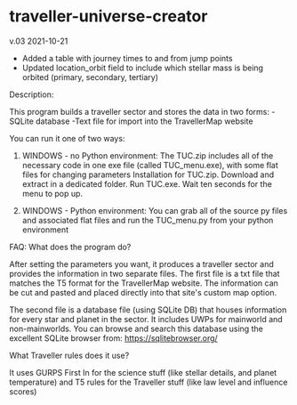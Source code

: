 # traveller-universe-creator
v.03
2021-10-21 
- Added a table with journey times to and from jump points
- Updated location_orbit field to include which stellar mass is being orbited (primary, secondary, tertiary)

Description:

This program builds a traveller sector and stores the data in two forms:
-SQLite database
-Text file for import into the TravellerMap website

You can run it one of two ways:
1)  WINDOWS - no Python environment:  The TUC.zip includes all of the necessary code in one exe file (called TUC_menu.exe), with some flat files for changing parameters
Installation for TUC.zip.  Download and extract in a dedicated folder.  Run TUC.exe.  Wait ten seconds for the menu to pop up.

2)  WINDOWS - Python environment:  You can grab all of the source py files and associated flat files and run the TUC_menu.py from your python environment

FAQ:
What does the program do?

After setting the parameters you want, it produces a traveller sector and provides the information in two separate files. 
The first file is a txt file that matches the T5 format for the TravellerMap website.  The information can be cut and pasted and placed directly into that site's custom map option.

The second file is a database file (using SQLite DB) that houses information for every star and planet in the sector.  It includes UWPs for mainworld and non-mainworlds.
You can browse and search this database using the excellent SQLite browser from: https://sqlitebrowser.org/

What Traveller rules does it use?

It uses GURPS First In for the science stuff (like stellar details, and planet temperature) and T5 rules for the Traveller stuff (like law level and influence scores)






